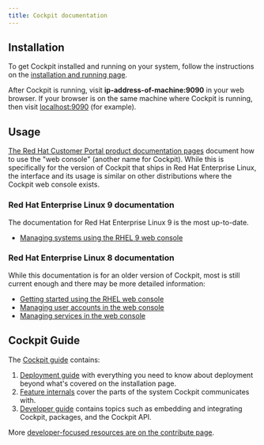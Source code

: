 ```yaml
---
title: Cockpit documentation
---
```


## Installation

To get Cockpit installed and running on your system, follow the instructions on the [installation and running page](/running.html).

After Cockpit is running, visit **ip-address-of-machine:9090** in your web browser. If your browser is on the same machine where Cockpit is running, then visit [localhost:9090](http://localhost:9090/) (for example).

## Usage

[The Red Hat Customer Portal product documentation pages](https://access.redhat.com/documentation/en-us/red_hat_enterprise_linux/9/html/managing_systems_using_the_rhel_9_web_console/index) document how to use the "web console" (another name for Cockpit). While this is specifically for the version of Cockpit that ships in Red Hat Enterprise Linux, the interface and its usage is similar on other distributions where the Cockpit web console exists.

### Red Hat Enterprise Linux 9 documentation

The documentation for Red Hat Enterprise Linux 9 is the most up-to-date.

- [Managing systems using the RHEL 9 web console](https://access.redhat.com/documentation/en-us/red_hat_enterprise_linux/9-beta/html/managing_systems_using_the_rhel_9_web_console/index)

### Red Hat Enterprise Linux 8 documentation

While this documentation is for an older version of Cockpit, most is still current enough and there may be more detailed information:

- [Getting started using the RHEL web console](https://access.redhat.com/documentation/en-us/red-hat-enterprise-linux/8/guide/8c44950e-29f0-4150-89a5-036f57bf775e)
- [Managing user accounts in the web console](https://access.redhat.com/documentation/en-us/red-hat-enterprise-linux/8/guide/715670f6-0eb9-4175-a36f-445acd1b1b25)
- [Managing services in the web console](https://access.redhat.com/documentation/en-us/red-hat-enterprise-linux/8/guide/032603a4-660f-4c0b-97ba-20d32479998e)

## Cockpit Guide

The [Cockpit guide](guide/latest/) contains:

1. [Deployment guide](guide/latest/guide.html) with everything you need to know about deployment beyond what's covered on the installation page.
2. [Feature internals](guide/latest/features.html) cover the parts of the system Cockpit communicates with.
3. [Developer guide](guide/latest/development.html) contains topics such as embedding and integrating Cockpit, packages, and the Cockpit API.

More [developer-focused resources are on the contribute page](external/wiki/Contributing.html).

